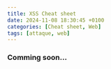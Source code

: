 ```yaml
---
title: XSS Cheat sheet
date: 2024-11-08 18:30:45 +0100
categories: [Cheat sheet, Web]
tags: [attaque, web]
---
```


### Comming soon...
